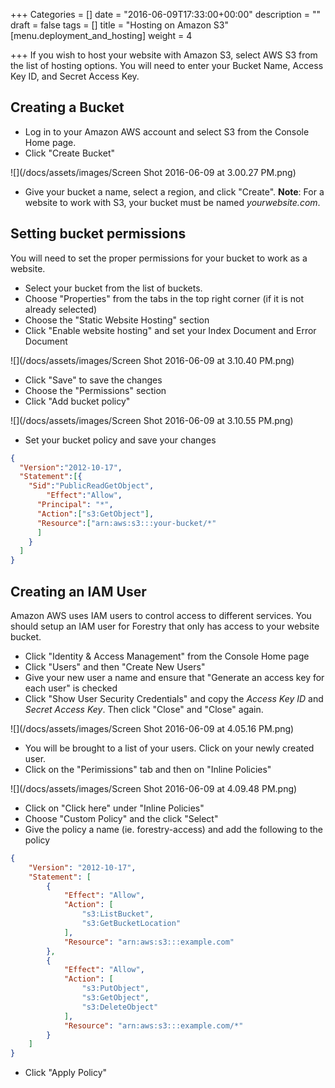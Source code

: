 +++
Categories = []
date = "2016-06-09T17:33:00+00:00"
description = ""
draft = false
tags = []
title = "Hosting on Amazon S3"
[menu.deployment_and_hosting]
weight = 4

+++
If you wish to host your website with Amazon S3, select AWS S3 from the list of hosting options. You will need to enter your Bucket Name, Access Key ID, and Secret Access Key. 

## Creating a Bucket
- Log in to your Amazon AWS account and select S3 from the Console Home page.
- Click "Create Bucket"

![](/docs/assets/images/Screen Shot 2016-06-09 at 3.00.27 PM.png)

- Give your bucket a name, select a region, and click "Create". **Note**: For a website to work with S3, your bucket must be named *yourwebsite.com*.

## Setting bucket permissions
You will need to set the proper permissions for your bucket to work as a website.

- Select your bucket from the list of buckets.
- Choose "Properties" from the tabs in the top right corner (if it is not already selected)
- Choose the "Static Website Hosting" section
- Click "Enable website hosting" and set your Index Document and Error Document

![](/docs/assets/images/Screen Shot 2016-06-09 at 3.10.40 PM.png)

- Click "Save" to save the changes
- Choose the "Permissions" section
- Click "Add bucket policy"

![](/docs/assets/images/Screen Shot 2016-06-09 at 3.10.55 PM.png)

- Set your bucket policy and save your changes

```json
{
  "Version":"2012-10-17",
  "Statement":[{
	"Sid":"PublicReadGetObject",
        "Effect":"Allow",
	  "Principal": "*",
      "Action":["s3:GetObject"],
      "Resource":["arn:aws:s3:::your-bucket/*"
      ]
    }
  ]
}
```

## Creating an IAM User
Amazon AWS uses IAM users to control access to different services. You should setup an IAM user for Forestry that only has access to your website bucket.

- Click "Identity & Access Management" from the Console Home page
- Click "Users" and then "Create New Users"
- Give your new user a name and ensure that "Generate an access key for each user" is checked
- Click "Show User Security Credentials" and copy the *Access Key ID* and *Secret Access Key*. Then click "Close" and "Close" again.

![](/docs/assets/images/Screen Shot 2016-06-09 at 4.05.16 PM.png)

- You will be brought to a list of your users. Click on your newly created user.
- Click on the "Perimissions" tab and then on "Inline Policies"

![](/docs/assets/images/Screen Shot 2016-06-09 at 4.09.48 PM.png)

- Click on "Click here" under "Inline Policies"
- Choose "Custom Policy" and the click "Select"
- Give the policy a name (ie. forestry-access) and add the following to the policy

```json
{
    "Version": "2012-10-17",
    "Statement": [
        {
            "Effect": "Allow",
            "Action": [
                "s3:ListBucket",
                "s3:GetBucketLocation"
            ],
            "Resource": "arn:aws:s3:::example.com"
        },
        {
            "Effect": "Allow",
            "Action": [
                "s3:PutObject",
                "s3:GetObject",
                "s3:DeleteObject"
            ],
            "Resource": "arn:aws:s3:::example.com/*"
        }
    ]
}
```

- Click "Apply Policy"
